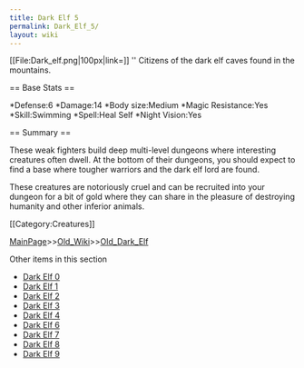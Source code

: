 ```yaml
---
title: Dark Elf 5
permalink: Dark_Elf_5/
layout: wiki
---
```

[[File:Dark_elf.png|100px|link=]] '' Citizens of the dark elf caves found in the mountains.

== Base Stats ==

*Defense:6
*Damage:14
*Body size:Medium
*Magic Resistance:Yes
*Skill:Swimming
*Spell:Heal Self
*Night Vision:Yes

== Summary ==

These weak fighters build deep multi-level dungeons where interesting creatures often dwell. At the bottom of their dungeons, you should expect to find a base where tougher warriors and the dark elf lord are found.

These creatures are notoriously cruel and can be recruited into your dungeon for a bit of gold where they can share in the pleasure of destroying humanity and other inferior animals.

[[Category:Creatures]]

[MainPage](/keeperrl_wiki/ "wikilink")>>[Old_Wiki](/keeperrl_wiki/Old_Wiki "wikilink")>>[Old_Dark_Elf](/keeperrl_wiki/Old_Dark_Elf "wikilink")

Other items in this section
-    [Dark Elf 0](/keeperrl_wiki/Dark_Elf_0 "wikilink")
-    [Dark Elf 1](/keeperrl_wiki/Dark_Elf_1 "wikilink")
-    [Dark Elf 2](/keeperrl_wiki/Dark_Elf_2 "wikilink")
-    [Dark Elf 3](/keeperrl_wiki/Dark_Elf_3 "wikilink")
-    [Dark Elf 4](/keeperrl_wiki/Dark_Elf_4 "wikilink")
-    [Dark Elf 6](/keeperrl_wiki/Dark_Elf_6 "wikilink")
-    [Dark Elf 7](/keeperrl_wiki/Dark_Elf_7 "wikilink")
-    [Dark Elf 8](/keeperrl_wiki/Dark_Elf_8 "wikilink")
-    [Dark Elf 9](/keeperrl_wiki/Dark_Elf_9 "wikilink")
